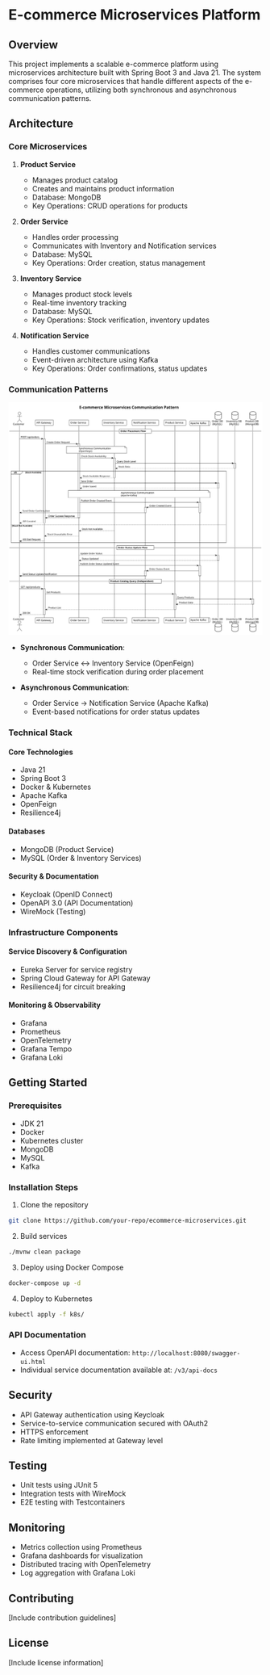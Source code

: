 # E-commerce Microservices Platform

## Overview

This project implements a scalable e-commerce platform using microservices architecture built with Spring Boot 3 and Java 21. The system comprises four core microservices that handle different aspects of the e-commerce operations, utilizing both synchronous and asynchronous communication patterns.

## Architecture

### Core Microservices

1. **Product Service**

   - Manages product catalog
   - Creates and maintains product information
   - Database: MongoDB
   - Key Operations: CRUD operations for products

2. **Order Service**

   - Handles order processing
   - Communicates with Inventory and Notification services
   - Database: MySQL
   - Key Operations: Order creation, status management

3. **Inventory Service**

   - Manages product stock levels
   - Real-time inventory tracking
   - Database: MySQL
   - Key Operations: Stock verification, inventory updates

4. **Notification Service**
   - Handles customer communications
   - Event-driven architecture using Kafka
   - Key Operations: Order confirmations, status updates

### Communication Patterns

![Communication Flow](communication-flow.svg)

- **Synchronous Communication**:

  - Order Service ↔ Inventory Service (OpenFeign)
  - Real-time stock verification during order placement

- **Asynchronous Communication**:
  - Order Service → Notification Service (Apache Kafka)
  - Event-based notifications for order status updates

### Technical Stack

#### Core Technologies

- Java 21
- Spring Boot 3
- Docker & Kubernetes
- Apache Kafka
- OpenFeign
- Resilience4j

#### Databases

- MongoDB (Product Service)
- MySQL (Order & Inventory Services)

#### Security & Documentation

- Keycloak (OpenID Connect)
- OpenAPI 3.0 (API Documentation)
- WireMock (Testing)

### Infrastructure Components

#### Service Discovery & Configuration

- Eureka Server for service registry
- Spring Cloud Gateway for API Gateway
- Resilience4j for circuit breaking

#### Monitoring & Observability

- Grafana
- Prometheus
- OpenTelemetry
- Grafana Tempo
- Grafana Loki

## Getting Started

### Prerequisites

- JDK 21
- Docker
- Kubernetes cluster
- MongoDB
- MySQL
- Kafka

### Installation Steps

1. Clone the repository

```bash
git clone https://github.com/your-repo/ecommerce-microservices.git
```

2. Build services

```bash
./mvnw clean package
```

3. Deploy using Docker Compose

```bash
docker-compose up -d
```

4. Deploy to Kubernetes

```bash
kubectl apply -f k8s/
```

### API Documentation

- Access OpenAPI documentation: `http://localhost:8080/swagger-ui.html`
- Individual service documentation available at: `/v3/api-docs`

## Security

- API Gateway authentication using Keycloak
- Service-to-service communication secured with OAuth2
- HTTPS enforcement
- Rate limiting implemented at Gateway level

## Testing

- Unit tests using JUnit 5
- Integration tests with WireMock
- E2E testing with Testcontainers

## Monitoring

- Metrics collection using Prometheus
- Grafana dashboards for visualization
- Distributed tracing with OpenTelemetry
- Log aggregation with Grafana Loki

## Contributing

[Include contribution guidelines]

## License

[Include license information]
